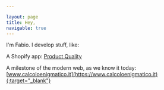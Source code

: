 ```yaml
---

layout: page
title: Hey,
navigable: true
---
```



I'm Fabio. I develop stuff, like:

A Shopify app: [Product Quality](/apps/ProductQuality)

A milestone of the modern web, as we know it today: [www.calcoloenigmatico.it](https://www.calcoloenigmatico.it){:target="_blank"}